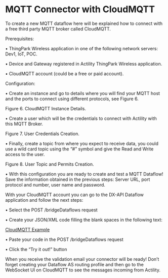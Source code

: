 # MQTT Connector with CloudMQTT

To create a new MQTT dataflow here will be explained how to connect with a free third party MQTT broker called CloudMQTT.

Prerequisites:

  •	ThingPark Wireless application in one of the following network servers: Dev1, IoT, POC.

  •	Device and Gateway registered in Actility ThingPark Wireless application.

  •	CloudMQTT account (could be a free or paid account).

Configuration:

  •	Create an instance and go to details where you will find your MQTT host and the ports to connect using different protocols, see Figure 6.
 
Figure 6. CloudMQTT Instance Details.

  •	Create a user which will be the credentials to connect with Actility with this MQTT Broker.
 
Figure 7. User Credentials Creation.

  •	Finally, create a topic from where you expect to receive data, you could use a wild card topic using the “#” symbol and give the Read and Write access to the user.
 
Figure 8. User Topic and Permits Creation.

  •	With this configuration you are ready to create and test a MQTT Dataflow! Save the information obtained in the previous steps: Server URL, port protocol and number, user name and password.

With your CloudMQTT account you can go to the DX-API Dataflow application and follow the next steps:

  •	Select the POST /bridgeDataflows request

  •	Create your JSON/XML code filling the blank spaces in the following text:

[CloudMQTT Example](https://github.com/ActilityConnectors/Connectors-Code/blob/master/MQTT%20Blank.json "Go to File")

  •	Paste your code in the POST /bridgeDataflows request

  •	Click the “Try it out!” button

When you receive the validation email your connector will be ready! Don’t forget creating your Dataflow AS routing profile and then go to the WebSocket UI on CloudMQTT to see the messages incoming from Actility.

